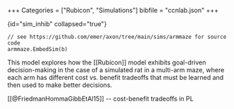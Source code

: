 +++
Categories = ["Rubicon", "Simulations"]
bibfile = "ccnlab.json"
+++

{id="sim_inhib" collapsed="true"}
```Goal
// see https://github.com/emer/axon/tree/main/sims/armmaze for source code
armmaze.EmbedSim(b)
```

<div>

This model explores how the [[Rubicon]] model exhibits goal-driven decision-making in the case of a simulated rat in a multi-arm maze, where each arm has different cost vs. benefit tradeoffs that must be learned and then used to make better decisions.

[[@FriedmanHommaGibbEtAl15]] -- cost-benefit tradeoffs in PL

